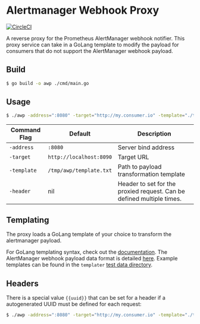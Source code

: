 # Alertmanager Webhook Proxy

[![CircleCI](https://circleci.com/gh/grafana/alertmanager-webhook-proxy/tree/main.svg?style=svg)](https://circleci.com/gh/grafana/alertmanager-webhook-proxy/tree/main)

A reverse proxy for the Prometheus AlertManager webhook notifier. This proxy service can take in a GoLang template to modify the payload for consumers that do not support the AlertManager webhook payload.

## Build

```sh
$ go build -o awp ./cmd/main.go
```

## Usage

```sh
$ ./awp -address=":8080" -target="http://my.consumer.io" -template="./template.txt" -header="ETag: v1" -header="Content-Type: text/plain"
```

| Command Flag | Default | Description |
| ------------ | ------- | ----------- |
| `-address`   | `:8080` | Server bind address |
| `-target`    | `http://localhost:8090` | Target URL |
| `-template`  | `/tmp/awp/template.txt` | Path to payload transformation template |
| `-header`    | nil | Header to set for the proxied request. Can be defined multiple times. |

## Templating

The proxy loads a GoLang template of your choice to transform the alertmanager
payload.

For GoLang templating syntax, check out the [documentation](https://pkg.go.dev/text/template).
The AlertManager webhook payload data format is detailed [here](https://prometheus.io/docs/alerting/latest/configuration/#webhook_config).
Example templates can be found in the `templater` [test data directory](pkg/templater/testdata).

## Headers

There is a special value `{{uuid}}` that can be set for a header if a autogenerated UUID
must be defined for each request:

```sh
$ ./awp -address=":8080" -target="http://my.consumer.io" -template="./template.txt" -header="Transaction-ID: {{uuid}}"
```
